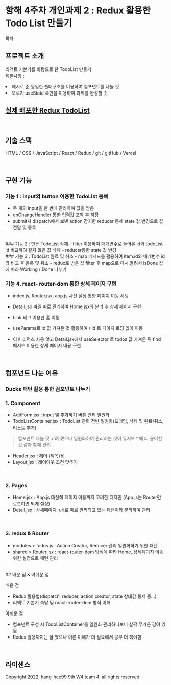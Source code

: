 # 항해 4주차 개인과제 2 : Redux 활용한 Todo List 만들기


목차

## 프로젝트 소개

<p align="justify">
리액트 기본기를 바탕으로 한 TodoList 만들기<br>
제한사항 : <br>
  <li> 예시로 준 동일한 폴더구조를 이용하여 컴포넌트를 나눌 것</li>
  <li> 오로지 useState 훅만을 이용하여 과제를 완성할 것</li>
</p>


## <a href="https://hanghea4w-damin0320.vercel.app/">실제 배포한 Redux TodoList</a>

<br>

## 기술 스택

HTML / CSS / JavaScript / React / Redux / git / gitHub / Vercel

<br>

## 구현 기능

### 기능 1 : input와 button 이용한 TodoList 등록
- 두 개의 input을 한 번에 관리하여 값을 받음
- onChangeHandler 통한 입력값 포착 후 저장
- submit시 dispatch에서 보낸 action 감지한 reducer 통해 state 값 변경으로 값 전달 및 등록
<br>
### 기능 2 : 만든 TodoList 삭제
- filter 이용하여 매개변수로 들어온 id와 todoList id 비교하여 같지 않은 값 삭제
- reducer통한 state 값 변경
<br>
### 기능 3 : TodoList 완료 및 취소
- map 메서드를 활용하여 item.id와 매개변수 id와 비교 후 등록 및 취소
- redux로 받은 값 filter 후 map으로 다시 돌려서 isDone 값에 따라 Working / Done 나누기
<br>

### 기능 4. react- router-dom 통한 상세 페이지 구현
- index.js, Router.jsx, app.js 사전 설정 통한 페이지 이동 세팅
- Detail.jsx 파일 따로 관리하여 Home.jsx와 분리 후 상세 페이지 구현
- Link 테그 이용한 홈 이동
- useParams로 id 값 가져온 것 활용하여 /:id 로 페이지 로딩 없이 이동

- 이후 리덕스 사용 않고 Detail.jsx에서 useSelector 로 todos 값 가져온 뒤 find 메서드 이용한 상세 페이지 내용 구현

<br>

## 컴포넌트 나눈 이유

### Ducks 패턴 활용 통한 컴포넌트 나누기

### 1. Component
- AddForm.jsx : input 및 추가하기 버튼 관리 일원화
- TodoListContainer.jsx : TodoList 관련 전반 일원화(프레임, 삭제 및 완료/취소, 리스트 추가)
> 컴포넌트 나눌 것 고려 했으나 일원화하여 관리하는 것이 유지보수에 더 용이할 것 같아 함께 관리
- Header.jsx : 헤더 (제목)용
- Layout.jsx : 레이아웃 조건 맞추기

<br>

### 2. Pages
- Home.jsx : App.js 대신해 페이지 이동까지 고려한 디자인 (App.js는 Router만 로드하면 되게 설정)
- Detail.jsx : 상세페이지. url로 따로 관리되고 있는 패턴이라 분리하여 관리


<br>

### 3. redux & Router
- modules > todos.js : Action Creator, Reducer 관리 일원화하기 위한 패턴
- shared > Router.jsx : react-router-dom 방식에 따라 Home, 상세페이지 이동 위한 설정으로 패턴 관리


<br>
## 배운 점 & 아쉬운 점


배운 점 <br>
- Redux 활용법(dispatch, reducer, action creator, state 상태값 통제 등...)
- 리액트 기본기 숙달 및 react-router-dom 방식 이해

아쉬운 점 <br>
- 컴포넌트 구성 시 TodoListContainer를 일원화 관리하다보니 살짝 무거운 감이 있음
- Redux 활용까지는 잘 했으나 이론 이해가 더 필요해서 공부 더 해야함

<p align="justify">

</p>

<br>

## 라이센스

Copyright 2022. hang-hae99 9th W4 team 4. all rights reserved.
